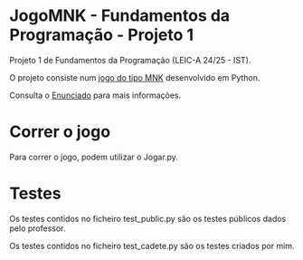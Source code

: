 # JogoMNK - Fundamentos da Programação - Projeto 1
Projeto 1 de Fundamentos da Programação (LEIC-A 24/25 - IST).

O projeto consiste num [jogo do tipo MNK](https://en.wikipedia.org/wiki/M,n,k-game) desenvolvido em Python.

Consulta o [Enunciado](https://github.com/afsc19/JogoMNK-FP-1/blob/main/FP-2024-P1.pdf) para mais informações.

# Correr o jogo
Para correr o jogo, podem utilizar o Jogar.py.

# Testes
Os testes contidos no ficheiro test_public.py são os testes públicos dados pelo professor.

Os testes contidos no ficheiro test_cadete.py são os testes criados por mim.
